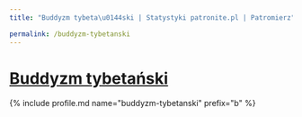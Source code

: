 ```yaml
---
title: "Buddyzm tybeta\u0144ski | Statystyki patronite.pl | Patromierz"

permalink: /buddyzm-tybetanski
---
```


# [Buddyzm tybetański](https://patronite.pl/buddyzm-tybetanski)

{% include profile.md name="buddyzm-tybetanski" prefix="b" %}

